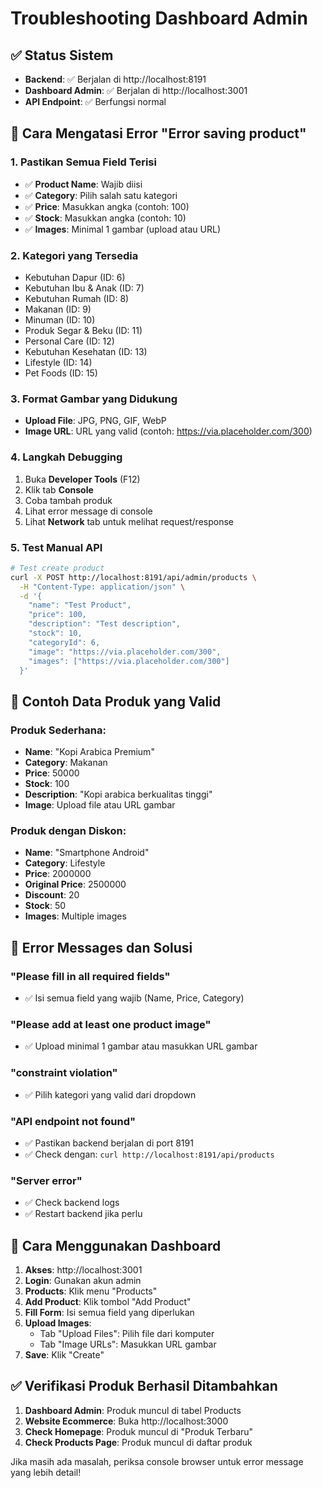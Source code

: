 # Troubleshooting Dashboard Admin

## ✅ Status Sistem
- **Backend**: ✅ Berjalan di http://localhost:8191
- **Dashboard Admin**: ✅ Berjalan di http://localhost:3001
- **API Endpoint**: ✅ Berfungsi normal

## 🔧 Cara Mengatasi Error "Error saving product"

### 1. **Pastikan Semua Field Terisi**
- ✅ **Product Name**: Wajib diisi
- ✅ **Category**: Pilih salah satu kategori
- ✅ **Price**: Masukkan angka (contoh: 100)
- ✅ **Stock**: Masukkan angka (contoh: 10)
- ✅ **Images**: Minimal 1 gambar (upload atau URL)

### 2. **Kategori yang Tersedia**
- Kebutuhan Dapur (ID: 6)
- Kebutuhan Ibu & Anak (ID: 7)
- Kebutuhan Rumah (ID: 8)
- Makanan (ID: 9)
- Minuman (ID: 10)
- Produk Segar & Beku (ID: 11)
- Personal Care (ID: 12)
- Kebutuhan Kesehatan (ID: 13)
- Lifestyle (ID: 14)
- Pet Foods (ID: 15)

### 3. **Format Gambar yang Didukung**
- **Upload File**: JPG, PNG, GIF, WebP
- **Image URL**: URL yang valid (contoh: https://via.placeholder.com/300)

### 4. **Langkah Debugging**
1. Buka **Developer Tools** (F12)
2. Klik tab **Console**
3. Coba tambah produk
4. Lihat error message di console
5. Lihat **Network** tab untuk melihat request/response

### 5. **Test Manual API**
```bash
# Test create product
curl -X POST http://localhost:8191/api/admin/products \
  -H "Content-Type: application/json" \
  -d '{
    "name": "Test Product",
    "price": 100,
    "description": "Test description",
    "stock": 10,
    "categoryId": 6,
    "image": "https://via.placeholder.com/300",
    "images": ["https://via.placeholder.com/300"]
  }'
```

## 🎯 Contoh Data Produk yang Valid

### Produk Sederhana:
- **Name**: "Kopi Arabica Premium"
- **Category**: Makanan
- **Price**: 50000
- **Stock**: 100
- **Description**: "Kopi arabica berkualitas tinggi"
- **Image**: Upload file atau URL gambar

### Produk dengan Diskon:
- **Name**: "Smartphone Android"
- **Category**: Lifestyle
- **Price**: 2000000
- **Original Price**: 2500000
- **Discount**: 20
- **Stock**: 50
- **Images**: Multiple images

## 🚨 Error Messages dan Solusi

### "Please fill in all required fields"
- ✅ Isi semua field yang wajib (Name, Price, Category)

### "Please add at least one product image"
- ✅ Upload minimal 1 gambar atau masukkan URL gambar

### "constraint violation"
- ✅ Pilih kategori yang valid dari dropdown

### "API endpoint not found"
- ✅ Pastikan backend berjalan di port 8191
- ✅ Check dengan: `curl http://localhost:8191/api/products`

### "Server error"
- ✅ Check backend logs
- ✅ Restart backend jika perlu

## 📱 Cara Menggunakan Dashboard

1. **Akses**: http://localhost:3001
2. **Login**: Gunakan akun admin
3. **Products**: Klik menu "Products"
4. **Add Product**: Klik tombol "Add Product"
5. **Fill Form**: Isi semua field yang diperlukan
6. **Upload Images**: 
   - Tab "Upload Files": Pilih file dari komputer
   - Tab "Image URLs": Masukkan URL gambar
7. **Save**: Klik "Create"

## ✅ Verifikasi Produk Berhasil Ditambahkan

1. **Dashboard Admin**: Produk muncul di tabel Products
2. **Website Ecommerce**: Buka http://localhost:3000
3. **Check Homepage**: Produk muncul di "Produk Terbaru"
4. **Check Products Page**: Produk muncul di daftar produk

Jika masih ada masalah, periksa console browser untuk error message yang lebih detail!